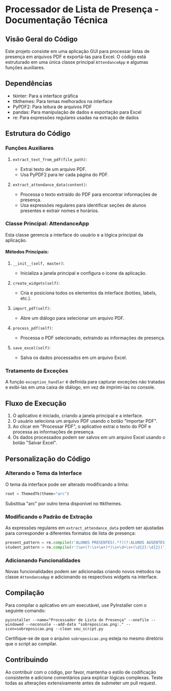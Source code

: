 # Processador de Lista de Presença - Documentação Técnica

## Visão Geral do Código

Este projeto consiste em uma aplicação GUI para processar listas de presença em arquivos PDF e exportá-las para Excel. O código está estruturado em uma única classe principal `AttendanceApp` e algumas funções auxiliares.

## Dependências

- tkinter: Para a interface gráfica
- ttkthemes: Para temas melhorados na interface
- PyPDF2: Para leitura de arquivos PDF
- pandas: Para manipulação de dados e exportação para Excel
- re: Para expressões regulares usadas na extração de dados

## Estrutura do Código

### Funções Auxiliares

1. `extract_text_from_pdf(file_path)`:
   - Extrai texto de um arquivo PDF.
   - Usa PyPDF2 para ler cada página do PDF.

2. `extract_attendance_data(content)`:
   - Processa o texto extraído do PDF para encontrar informações de presença.
   - Usa expressões regulares para identificar seções de alunos presentes e extrair nomes e horários.

### Classe Principal: AttendanceApp

Esta classe gerencia a interface do usuário e a lógica principal da aplicação.

#### Métodos Principais:

1. `__init__(self, master)`:
   - Inicializa a janela principal e configura o ícone da aplicação.

2. `create_widgets(self)`:
   - Cria e posiciona todos os elementos da interface (botões, labels, etc.).

3. `import_pdf(self)`:
   - Abre um diálogo para selecionar um arquivo PDF.

4. `process_pdf(self)`:
   - Processa o PDF selecionado, extraindo as informações de presença.

5. `save_excel(self)`:
   - Salva os dados processados em um arquivo Excel.

### Tratamento de Exceções

A função `exception_handler` é definida para capturar exceções não tratadas e exibi-las em uma caixa de diálogo, em vez de imprimi-las no console.

## Fluxo de Execução

1. O aplicativo é iniciado, criando a janela principal e a interface.
2. O usuário seleciona um arquivo PDF usando o botão "Importar PDF".
3. Ao clicar em "Processar PDF", o aplicativo extrai o texto do PDF e processa as informações de presença.
4. Os dados processados podem ser salvos em um arquivo Excel usando o botão "Salvar Excel".

## Personalização do Código

### Alterando o Tema da Interface

O tema da interface pode ser alterado modificando a linha:

```python
root = ThemedTk(theme="arc")
```

Substitua "arc" por outro tema disponível no ttkthemes.

### Modificando o Padrão de Extração

As expressões regulares em `extract_attendance_data` podem ser ajustadas para corresponder a diferentes formatos de lista de presença:

```python
present_pattern = re.compile(r'ALUNOS PRESENTES(.*?)(?:ALUNOS AUSENTES|$)', re.DOTALL | re.IGNORECASE)
student_pattern = re.compile(r'(\w+(?:\s+\w+)*)\s+\d+\s+(\d{2}:\d{2})')
```

### Adicionando Funcionalidades

Novas funcionalidades podem ser adicionadas criando novos métodos na classe `AttendanceApp` e adicionando os respectivos widgets na interface.

## Compilação

Para compilar o aplicativo em um executável, use PyInstaller com o seguinte comando:

```
pyinstaller --name="Processador de Lista de Presença" --onefile --windowed --noconsole --add-data "sobreposicao.png:." --icon=sobreposicao.png --clean seu_script.py
```

Certifique-se de que o arquivo `sobreposicao.png` esteja no mesmo diretório que o script ao compilar.

## Contribuindo

Ao contribuir com o código, por favor, mantenha o estilo de codificação consistente e adicione comentários para explicar lógicas complexas. Teste todas as alterações extensivamente antes de submeter um pull request.